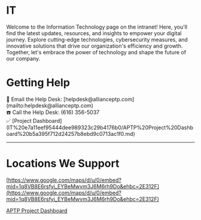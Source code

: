 # IT

Welcome to the Information Technology page on the intranet! Here, you'll find the latest updates, resources, and insights to empower your digital journey. Explore cutting-edge technologies, cybersecurity measures, and innovative solutions that drive our organization's efficiency and growth. Together, let's embrace the power of technology and shape the future of our company.

# Getting Help

<aside>
📧 Email the Help Desk:  [helpdesk@allianceptp.com](mailto:helpdesk@allianceptp.com)

</aside>

<aside>
☎️ Call the Help Desk: (616) 356-5037

</aside>

<aside>
✅ [Project Dashboard](IT%20e7a11eef95444dee989323c29b4176b0/APTP%20Project%20Dashboard%20b5a395f712d24257b8ebd9c0713ac1f0.md)

</aside>

---

# Locations We Support

[https://www.google.com/maps/d/u/0/embed?mid=1q8VB8E6rsfyi_EYBeMwvm3J6M6rh9Do&ehbc=2E312F](https://www.google.com/maps/d/u/0/embed?mid=1q8VB8E6rsfyi_EYBeMwvm3J6M6rh9Do&ehbc=2E312F)

[APTP Project Dashboard](IT%20e7a11eef95444dee989323c29b4176b0/APTP%20Project%20Dashboard%20b5a395f712d24257b8ebd9c0713ac1f0.csv)

[](IT%20e7a11eef95444dee989323c29b4176b0/Untitled%208d2779d1727844379597ff0ff345ef6d.md)